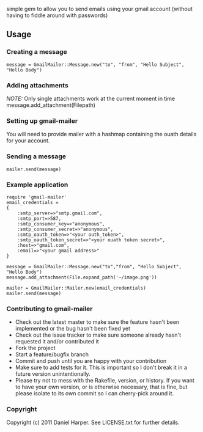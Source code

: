 simple gem to allow you to send emails using your gmail account (without having to fiddle around with passwords)

## Usage
### Creating a message
    message = GmailMailer::Message.new("to", "from", "Hello Subject", "Hello Body")

### Adding attachments
*NOTE:* Only single attachments work at the current moment in time 
    message.add_attachment(Filepath)

### Setting up gmail-mailer
You will need to provide mailer with a hashmap containing the ouath details for your account.

### Sending a message
    mailer.send(message)

### Example application
    require 'gmail-mailer'
    email_credentials = 
    {
        :smtp_server=>"smtp.gmail.com", 
        :smtp_port=>587, 
        :smtp_consumer_key=>"anonymous", 
        :smtp_consumer_secret=>"anonymous", 
        :smtp_oauth_token=>"<your outh_token>",
        :smtp_oauth_token_secret=>"<your ouath token secret>", 
        :host=>"gmail.com", 
        :email=>"<your gmail address>"
    }

    message = GmailMailer::Message.new("to","from", "Hello Subject", "Hello Body")
    message.add_attachment(File.expand_path('~/image.png'))

    mailer = GmailMailer::Mailer.new(email_credentials)
    mailer.send(message)
       
### Contributing to gmail-mailer
 
* Check out the latest master to make sure the feature hasn't been implemented or the bug hasn't been fixed yet
* Check out the issue tracker to make sure someone already hasn't requested it and/or contributed it
* Fork the project
* Start a feature/bugfix branch
* Commit and push until you are happy with your contribution
* Make sure to add tests for it. This is important so I don't break it in a future version unintentionally.
* Please try not to mess with the Rakefile, version, or history. If you want to have your own version, or is otherwise necessary, that is fine, but please isolate to its own commit so I can cherry-pick around it.

### Copyright

Copyright (c) 2011 Daniel Harper. See LICENSE.txt for
further details.

